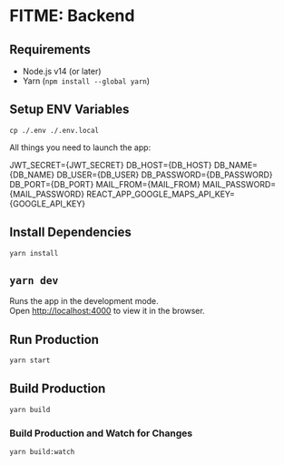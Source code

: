 # FITME: Backend

## Requirements

- Node.js v14 (or later)
- Yarn (`npm install --global yarn`)

## Setup ENV Variables

```
cp ./.env ./.env.local
```

All things you need to launch the app:

JWT_SECRET={JWT_SECRET}
DB_HOST={DB_HOST}
DB_NAME={DB_NAME}
DB_USER={DB_USER}
DB_PASSWORD={DB_PASSWORD}
DB_PORT={DB_PORT}
MAIL_FROM={MAIL_FROM}
MAIL_PASSWORD={MAIL_PASSWORD}
REACT_APP_GOOGLE_MAPS_API_KEY={GOOGLE_API_KEY}

## Install Dependencies

```bash
yarn install
```

## `yarn dev`

Runs the app in the development mode.\
Open [http://localhost:4000](http://localhost:4000) to view it in the browser.

## Run Production

```bash
yarn start
```

## Build Production

```bash
yarn build
```

### Build Production and Watch for Changes

```bash
yarn build:watch
```
